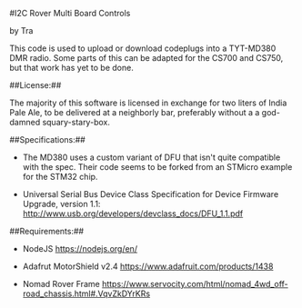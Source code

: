 #I2C Rover Multi Board Controls

by Tra

This code is used to upload or download codeplugs into a TYT-MD380 DMR
radio.  Some parts of this can be adapted for the CS700 and CS750,
but that work has yet to be done.

##License:##

The majority of this software is licensed in exchange for two liters
of India Pale Ale, to be delivered at a neighborly bar, preferably
without a a god-damned squary-stary-box.

##Specifications:##

* The MD380 uses a custom variant of DFU that isn't quite compatible
  with the spec.  Their code seems to be forked from an STMicro
  example for the STM32 chip.

* Universal Serial Bus Device Class Specification for Device
  Firmware Upgrade, version 1.1:
  http://www.usb.org/developers/devclass_docs/DFU_1.1.pdf


##Requirements:##

* NodeJS
  https://nodejs.org/en/

* Adafrut MotorShield v2.4
https://www.adafruit.com/products/1438

* Nomad Rover Frame
https://www.servocity.com/html/nomad_4wd_off-road_chassis.html#.VqvZkDYrKRs



